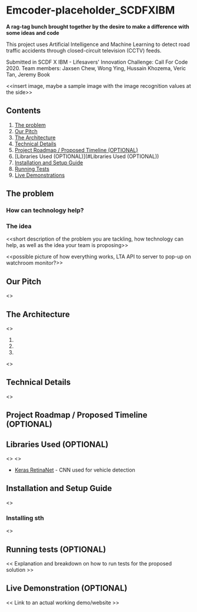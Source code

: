 # Emcoder-placeholder_SCDFXIBM
**A rag-tag bunch brought together by the desire to make a difference with some ideas and code**

This project uses Artificial Intelligence and Machine Learning to detect road traffic accidents through closed-circuit television (CCTV) feeds.

Submitted in SCDF X IBM - Lifesavers' Innovation Challenge: Call For Code 2020.
Team members: Jaxsen Chew, Wong Ying, Hussain Khozema, Veric Tan, Jeremy Book

<<insert image, maybe a sample image with the image recognition values at the side>>

## Contents

1. [The problem](#the-problem)
1. [Our Pitch](#our-pitch)
1. [The Architecture](#the-architecture)
1. [Technical Details](#technical-details)
1. [Project Roadmap / Proposed Timeline (OPTIONAL)](#project-roadmap-/-proposed-timeline-(optional))
1. [Libraries Used (OPTIONAL)](#Libraries Used (OPTIONAL))
1. [Installation and Setup Guide](#installation-and-setup-guide)
1. [Running Tests](#running-tests)
1. [Live Demonstrations](#live-demonstrations)

## The problem

### How can technology help?

### The idea

<<short description of the problem you are tackling, how technology can help, as well as the idea your team is proposing>>

<<possible picture of how everything works, LTA API to server to pop-up on watchroom monitor?>>

## Our Pitch

<<pitch video>>
  
## The Architecture

<<photo of architecture>>
  
1.
2.
3. 

<<list explaining it>>
  
## Technical Details

<<insert hyperlink to detailed solution>>
  
## Project Roadmap / Proposed Timeline (OPTIONAL)
  
## Libraries Used (OPTIONAL)

<<list libraries>>
<<include IBM stuff>>

* [Keras RetinaNet](https://github.com/fizyr/keras-retinanet/blob/master/README.md) - CNN used for vehicle detection

## Installation and Setup Guide

<<blah blah blah>>
  
### Installing sth

<<blah blah blah>>
  
## Running tests (OPTIONAL)
<< Explanation and breakdown on how to run tests for the proposed solution >>
  
## Live Demonstration (OPTIONAL)
<< Link to an actual working demo/website >>
